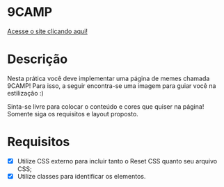 # 9CAMP

[Acesse o site clicando aqui!](https://laurasouzacastro.github.io/9CAMP/)

# Descrição

Nesta prática você deve implementar uma página de memes chamada 9CAMP! Para isso, a seguir encontra-se uma imagem para guiar você na estilização :)

Sinta-se livre para colocar o conteúdo e cores que quiser na página! Somente siga os requisitos e layout proposto.
# Requisitos

- [X]  Utilize CSS externo para incluir tanto o Reset CSS quanto seu arquivo CSS;
- [X]  Utilize classes para identificar os elementos.
